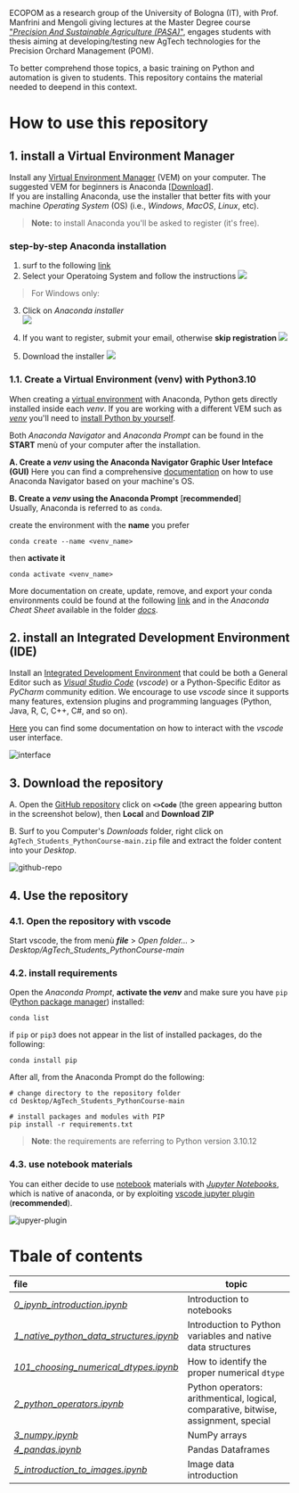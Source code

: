 ECOPOM as a research group of the University of Bologna (IT), with Prof. Manfrini and Mengoli giving lectures at the Master Degree course ["*Precision And Sustainable Agriculture (PASA)*"](https://corsi.unibo.it/2cycle/PreciseSustainableAgriculture), engages students with thesis aiming at developing/testing new AgTech technologies for the Precision Orchard Management (POM).

To better comprehend those topics, a basic training on Python and automation is given to students. This repository contains the material needed to deepend in this context.

# How to use this repository

## 1. install a Virtual Environment Manager
Install any [Virtual Environment Manager](https://dev.to/bowmanjd/python-tools-for-managing-virtual-environments-3bko) (VEM) on your computer. The suggested VEM for beginners is Anaconda [[Download](https://docs.anaconda.com/free/anaconda/install/)].\
If you are installing Anaconda, use the installer that better fits with your machine *Operating System* (OS) (i.e., *Windows*, *MacOS*, *Linux*, etc).

> **Note:** to install Anaconda you'll be asked to register (it's free).

### step-by-step Anaconda installation
1. surf to the following [link](https://docs.anaconda.com/free/anaconda/install/)
2. Select your Operatoing System and follow the instructions
![](/docs/.readme_images/anaconda-installing-on-windows.png)

> For Windows only:
3. Click on *Anaconda installer*\
![](/docs/.readme_images/anaconda-installer.png)

1. If you want to register, submit your email, otherwise **skip registration**
![](/docs/.readme_images/anaconda-register-or-skip.png)

1. Download the installer
![](/docs/.readme_images/anaconda-download.png)



### 1.1. Create a Virtual Environment (venv) with Python3.10
When creating a [virtual environment](https://realpython.com/python-virtual-environments-a-primer/) with Anaconda, Python gets directly installed inside each *venv*. If you are working with a different VEM such as [*venv*](https://dev.to/bowmanjd/python-tools-for-managing-virtual-environments-3bko#virtualenv) you'll need to [install Python by yourself](https://www.datacamp.com/blog/how-to-install-python).

Both *Anaconda Navigator* and *Anaconda Prompt* can be found in the **START** menù of your computer after the installation.

**A. Create a *venv* using the Anaconda Navigator Graphic User Inteface (GUI)**
Here you can find a comprehensive [documentation](https://docs.anaconda.com/free/navigator/getting-started/) on how to use Anaconda Navigator based on your machine's OS.

**B. Create a *venv* using the Anaconda Prompt** [**recommended**]\
Usually, Anaconda is referred to as `conda`.

create the environment with the **name** you prefer

    conda create --name <venv_name>

then **activate it**

    conda activate <venv_name>

More documentation on create, update, remove, and export your conda environments could be found at the following [link](https://conda.io/projects/conda/en/latest/user-guide/tasks/manage-environments.html) and in the *Anaconda Cheat Sheet* available in the folder [*docs*](docs/anaconda_CheatSheet/conda-24.4.0.pdf).


## 2. install an Integrated Development Environment (IDE)
Install an [Integrated Development Environment](https://realpython.com/python-ides-code-editors-guide/) that could be both a General Editor such as [*Visual Studio Code*](https://code.visualstudio.com/download) (*vscode*) or a Python-Specific Editor as *PyCharm* community edition. We encourage to use *vscode* since it supports many features, extension plugins and programming languages (Python, Java, R, C, C++, C#, and so on).

[Here](https://code.visualstudio.com/docs/getstarted/userinterface) you can find some documentation on how to interact with the *vscode* user interface.

![interface](docs/.readme_images/vscode-interface.png)


## 3. Download the repository
A. Open the [GitHub repository](https://github.com/ECOPOM/AgTech_Students_PythonCourse) click on **`<>Code`** (the green appearing button in the screenshot below), then **Local** and **Download ZIP**

B. Surf to you Computer's *Downloads* folder, right click on `AgTech_Students_PythonCourse-main.zip` file and extract the folder content into your *Desktop*.

![github-repo](docs/.readme_images/github-code-zip.png)


## 4. Use the repository
### 4.1. Open the repository with vscode
Start vscode, the from menù ***file*** > *Open folder...* > *Desktop/AgTech_Students_PythonCourse-main*

### 4.2. install requirements
Open the *Anaconda Prompt*, **activate the *venv*** and make sure you have `pip` ([Python package manager](https://www.w3schools.com/python/python_pip.asp)) installed:

    conda list

if `pip` or `pip3` does not appear in the list of installed packages, do the following:

    conda install pip

After all, from the Anaconda Prompt do the following:

    # change directory to the repository folder
    cd Desktop/AgTech_Students_PythonCourse-main

    # install packages and modules with PIP
    pip install -r requirements.txt

> **Note**: the requirements are referring to Python version 3.10.12

### 4.3. use notebook materials

You can either decide to use [notebook](https://realpython.com/jupyter-notebook-introduction/) materials with [*Jupyter Notebooks*](https://jupyter.org/), which is native of anaconda, or by exploiting [vscode jupyter plugin](https://code.visualstudio.com/docs/datascience/jupyter-notebooks) (**recommended**).

![jupyer-plugin](docs/.readme_images/vscode-jupyter-plugin.png)


# Tbale of contents
| file | topic |
|:---|---|
|[*0_ipynb_introduction.ipynb*](notebooks/0_ipynb_introduction.ipynb)| Introduction to notebooks|
|[*1_native_python_data_structures.ipynb*](notebooks/1_native_python_data_structures.ipynb)| Introduction to Python variables and native data structures |
|[*101_choosing_numerical_dtypes.ipynb*](notebooks/101_choosing_numerical_dtypes.ipynb)| How to identify the proper numerical `dtype` |
|[*2_python_operators.ipynb*](notebooks/2_python_operators.ipynb)| Python operators: arithmentical, logical, comparative, bitwise, assignment, special |
|[*3_numpy.ipynb*](notebooks/3_numpy.ipynb)| NumPy arrays |
|[*4_pandas.ipynb*](notebooks/4_pandas.ipynb)| Pandas Dataframes |
|[*5_introduction_to_images.ipynb*]()| Image data introduction |

